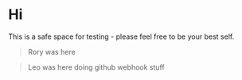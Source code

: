 # Hi

This is a safe space for testing - please feel free to be your best self.

> Rory was here

> Leo was here doing github webhook stuff
